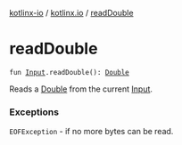 [kotlinx-io](../index.md) / [kotlinx.io](index.md) / [readDouble](./read-double.md)

# readDouble

`fun `[`Input`](-input/index.md)`.readDouble(): `[`Double`](https://kotlinlang.org/api/latest/jvm/stdlib/kotlin/-double/index.html)

Reads a [Double](https://kotlinlang.org/api/latest/jvm/stdlib/kotlin/-double/index.html) from the current [Input](-input/index.md).

### Exceptions

`EOFException` - if no more bytes can be read.
